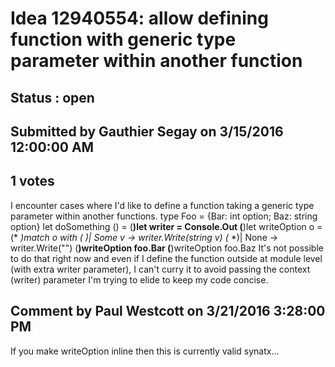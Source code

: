 # Idea 12940554: allow defining function with generic type parameter within another function #

## Status : open

## Submitted by Gauthier Segay on 3/15/2016 12:00:00 AM

## 1 votes

I encounter cases where I'd like to define a function taking a generic type parameter within another functions.
type Foo = {Bar: int option; Baz: string option}
let doSomething () =
(**)let writer = Console.Out
(**)let writeOption o =
(* *)match o with
(* *)| Some v -> writer.Write(string v)
(* *)| None -> writer.Write("")
(**)writeOption foo.Bar
(**)writeOption foo.Baz
It's not possible to do that right now and even if I define the function outside at module level (with extra writer parameter), I can't curry it to avoid passing the context (writer) parameter I'm trying to elide to keep my code concise.


## Comment by Paul Westcott on 3/21/2016 3:28:00 PM

If you make writeOption inline then this is currently valid synatx...

